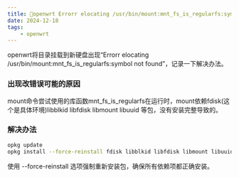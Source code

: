 ```yaml
---
title: 💯openwrt Errorr elocating /usr/bin/mount:mnt_fs_is_regularfs:symbol not found错误
date: 2024-12-18
tags: 
    - openwrt
---
```


openwrt将目录挂载到新硬盘出现“Errorr elocating /usr/bin/mount:mnt_fs_is_regularfs:symbol not found”，记录一下解决办法。

### 出现改错误可能的原因

mount命令尝试使用的库函数mnt_fs_is_regularfs在运行时，mount依赖fdisk(这个是具体环境)libblkid libfdisk libmount libuuid 等包，没有安装完整导致的。

### 解决办法

```sh
opkg update
opkg install --force-reinstall fdisk libblkid libfdisk libmount libuuid
```

使用 --force-reinstall 选项强制重新安装包，确保所有依赖项都正确安装。